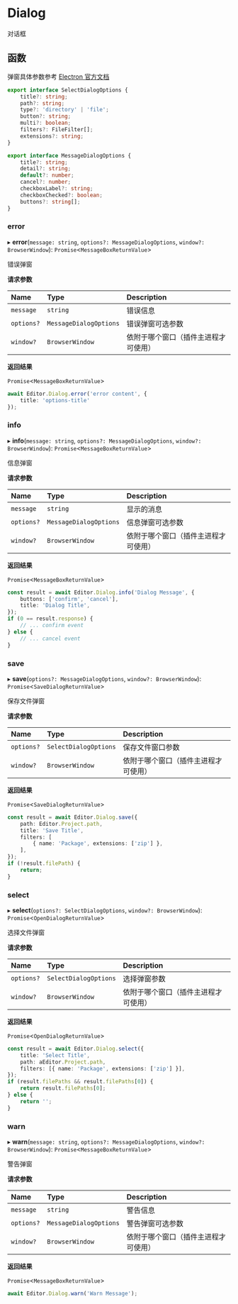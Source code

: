 # Dialog

对话框

## 函数

弹窗具体参数参考 [Electron 官方文档](https://www.electronjs.org/zh/docs/latest/api/dialog)

```typescript
export interface SelectDialogOptions {
    title?: string;
    path?: string;
    type?: 'directory' | 'file';
    button?: string;
    multi?: boolean;
    filters?: FileFilter[];
    extensions?: string;
}

export interface MessageDialogOptions {
    title?: string;
    detail?: string;
    default?: number;
    cancel?: number;
    checkboxLabel?: string;
    checkboxChecked?: boolean;
    buttons?: string[];
}
```

### error

▸ **error**(`message: string`, `options?: MessageDialogOptions`, `window?: BrowserWindow`): `Promise`<`MessageBoxReturnValue`\>

错误弹窗

**请求参数**

| Name       | Type                   | Description                          |
| :--------- | :--------------------- | :----------------------------------- |
| `message`  | `string`               | 错误信息                             |
| `options?` | `MessageDialogOptions` | 错误弹窗可选参数                     |
| `window?`  | `BrowserWindow`        | 依附于哪个窗口（插件主进程才可使用） |

**返回结果**

`Promise`<`MessageBoxReturnValue`\>

```typescript
await Editor.Dialog.error('error content', {
    title: 'options-title'
});
```

### info

▸ **info**(`message: string`, `options?: MessageDialogOptions`, `window?: BrowserWindow`): `Promise`<`MessageBoxReturnValue`\>

信息弹窗

**请求参数**

| Name       | Type                   | Description                          |
| :--------- | :--------------------- | :----------------------------------- |
| `message`  | `string`               | 显示的消息                           |
| `options?` | `MessageDialogOptions` | 信息弹窗可选参数                     |
| `window?`  | `BrowserWindow`        | 依附于哪个窗口（插件主进程才可使用） |

**返回结果**

`Promise`<`MessageBoxReturnValue`\>

```typescript
const result = await Editor.Dialog.info('Dialog Message', {
    buttons: ['confirm', 'cancel'],
    title: 'Dialog Title',
});
if (0 == result.response) {
    // ... confirm event
} else {
    // ... cancel event
}
```

### save

▸ **save**(`options?: MessageDialogOptions`, `window?: BrowserWindow`): `Promise`<`SaveDialogReturnValue`\>

保存文件弹窗

**请求参数**

| Name       | Type                  | Description                          |
| :--------- | :-------------------- | :----------------------------------- |
| `options?` | `SelectDialogOptions` | 保存文件窗口参数                     |
| `window?`  | `BrowserWindow`       | 依附于哪个窗口（插件主进程才可使用） |

**返回结果**

`Promise`<`SaveDialogReturnValue`\>

```typescript
const result = await Editor.Dialog.save({
    path: Editor.Project.path,
    title: 'Save Title',
    filters: [
        { name: 'Package', extensions: ['zip'] },
    ],
});
if (!result.filePath) {
    return;
}
```

### select

▸ **select**(`options?: SelectDialogOptions`, `window?: BrowserWindow`): `Promise`<`OpenDialogReturnValue`\>

选择文件弹窗

**请求参数**

| Name       | Type                  | Description                          |
| :--------- | :-------------------- | :----------------------------------- |
| `options?` | `SelectDialogOptions` | 选择弹窗参数                         |
| `window?`  | `BrowserWindow`       | 依附于哪个窗口（插件主进程才可使用） |

**返回结果**

`Promise`<`OpenDialogReturnValue`\>

```typescript
const result = await Editor.Dialog.select({
    title: 'Select Title',
    path: aEditor.Project.path,
    filters: [{ name: 'Package', extensions: ['zip'] }],
});
if (result.filePaths && result.filePaths[0]) {
    return result.filePaths[0];
} else {
    return '';
}
```

### warn

▸ **warn**(`message: string`, `options?: MessageDialogOptions`, `window?: BrowserWindow`): `Promise`<`MessageBoxReturnValue`\>

警告弹窗

**请求参数**

| Name       | Type                   | Description                          |
| :--------- | :--------------------- | :----------------------------------- |
| `message`  | `string`               | 警告信息                             |
| `options?` | `MessageDialogOptions` | 警告弹窗可选参数                     |
| `window?`  | `BrowserWindow`        | 依附于哪个窗口（插件主进程才可使用） |

**返回结果**

`Promise`<`MessageBoxReturnValue`\>

```typescript
await Editor.Dialog.warn('Warn Message');
```
